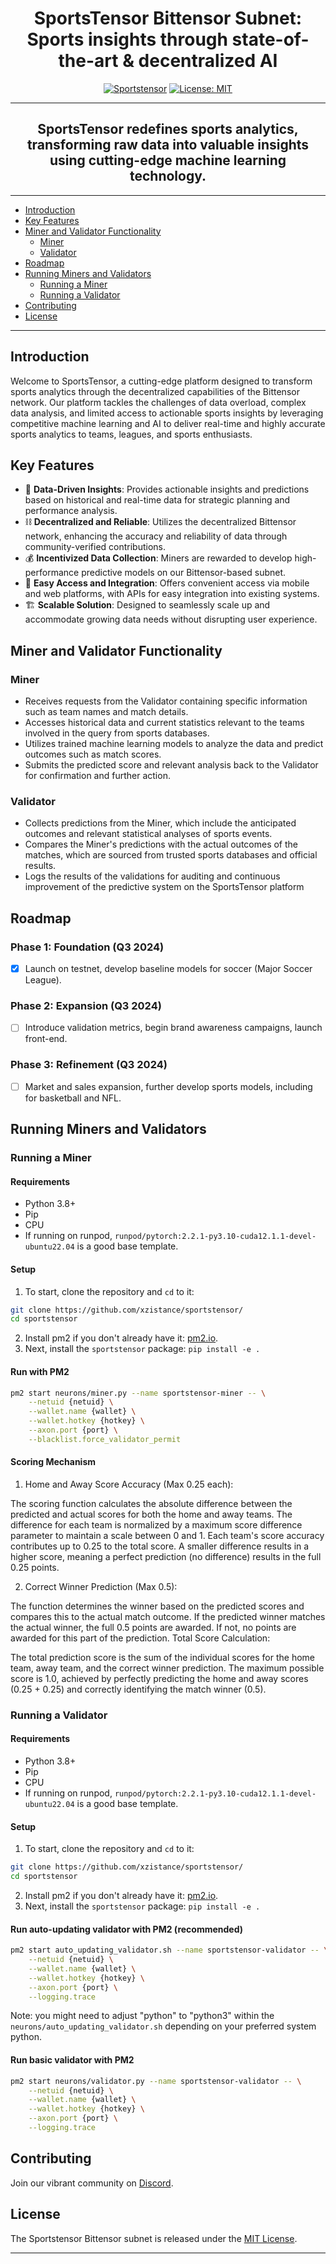 <div align="center">

# SportsTensor Bittensor Subnet: Sports insights through state-of-the-art & decentralized AI <!-- omit in toc -->
[![Sportstensor](/docs/header_bg.jpg)](https://sportstensor.com)
[![License: MIT](https://img.shields.io/badge/License-MIT-yellow.svg)](https://opensource.org/licenses/MIT) 

---

## SportsTensor redefines sports analytics, transforming raw data into valuable insights using cutting-edge machine learning technology.<!-- omit in toc -->
</div>

---
- [Introduction](#introduction)
- [Key Features](#key-features)
- [Miner and Validator Functionality](#miner-and-validator-functionality)
  - [Miner](#miner)
  - [Validator](#validator)
- [Roadmap](#roadmap)
- [Running Miners and Validators](#running-miners-and-validators)
  - [Running a Miner](#running-a-miner)
  - [Running a Validator](#running-a-validator)
- [Contributing](#contributing)
- [License](#license)

---
## Introduction

Welcome to SportsTensor, a cutting-edge platform designed to transform sports analytics through the decentralized capabilities of the Bittensor network. Our platform tackles the challenges of data overload, complex data analysis, and limited access to actionable sports insights by leveraging competitive machine learning and AI to deliver real-time and highly accurate sports analytics to teams, leagues, and sports enthusiasts.


## Key Features

- 💾 **Data-Driven Insights**: Provides actionable insights and predictions based on historical and real-time data for strategic planning and performance analysis.
- ⛓️ **Decentralized and Reliable**: Utilizes the decentralized Bittensor network, enhancing the accuracy and reliability of data through community-verified contributions.
- 💰 **Incentivized Data Collection**: Miners are rewarded to develop high-performance predictive models on our Bittensor-based subnet.
- 🔌 **Easy Access and Integration**: Offers convenient access via mobile and web platforms, with APIs for easy integration into existing systems.
- 🏗️ **Scalable Solution**: Designed to seamlessly scale up and accommodate growing data needs without disrupting user experience.

## Miner and Validator Functionality

### Miner

- Receives requests from the Validator containing specific information such as team names and match details.
- Accesses historical data and current statistics relevant to the teams involved in the query from sports databases.
- Utilizes trained machine learning models to analyze the data and predict outcomes such as match scores.
-  Submits the predicted score and relevant analysis back to the Validator for confirmation and further action.

### Validator

- Collects predictions from the Miner, which include the anticipated outcomes and relevant statistical analyses of sports events.
- Compares the Miner's predictions with the actual outcomes of the matches, which are sourced from trusted sports databases and official results.
- Logs the results of the validations for auditing and continuous improvement of the predictive system on the SportsTensor platform

## Roadmap

### Phase 1: Foundation (Q3 2024)
- [x] Launch on testnet, develop baseline models for soccer (Major Soccer League).

### Phase 2: Expansion (Q3 2024)
- [ ] Introduce validation metrics, begin brand awareness campaigns, launch front-end.

### Phase 3: Refinement (Q3 2024)
- [ ] Market and sales expansion, further develop sports models, including for basketball and NFL.

## Running Miners and Validators
### Running a Miner
#### Requirements
- Python 3.8+
- Pip
- CPU
- If running on runpod, `runpod/pytorch:2.2.1-py3.10-cuda12.1.1-devel-ubuntu22.04` is a good base template.

#### Setup
1. To start, clone the repository and `cd` to it:
```bash
git clone https://github.com/xzistance/sportstensor/
cd sportstensor
```
2. Install pm2 if you don't already have it: [pm2.io](https://pm2.io/docs/runtime/guide/installation/).
3. Next, install the `sportstensor` package: `pip install -e .`

#### Run with PM2
```bash
pm2 start neurons/miner.py --name sportstensor-miner -- \
    --netuid {netuid} \
    --wallet.name {wallet} \
    --wallet.hotkey {hotkey} \
    --axon.port {port} \
    --blacklist.force_validator_permit
```

#### Scoring Mechanism
1. Home and Away Score Accuracy (Max 0.25 each):

The scoring function calculates the absolute difference between the predicted and actual scores for both the home and away teams.
The difference for each team is normalized by a maximum score difference parameter to maintain a scale between 0 and 1.
Each team's score accuracy contributes up to 0.25 to the total score. A smaller difference results in a higher score, meaning a perfect prediction (no difference) results in the full 0.25 points.

2. Correct Winner Prediction (Max 0.5):

The function determines the winner based on the predicted scores and compares this to the actual match outcome.
If the predicted winner matches the actual winner, the full 0.5 points are awarded. If not, no points are awarded for this part of the prediction.
Total Score Calculation:

The total prediction score is the sum of the individual scores for the home team, away team, and the correct winner prediction.
The maximum possible score is 1.0, achieved by perfectly predicting the home and away scores (0.25 + 0.25) and correctly identifying the match winner (0.5).


### Running a Validator
#### Requirements
- Python 3.8+
- Pip
- CPU
- If running on runpod, `runpod/pytorch:2.2.1-py3.10-cuda12.1.1-devel-ubuntu22.04` is a good base template.

#### Setup
1. To start, clone the repository and `cd` to it:
```bash
git clone https://github.com/xzistance/sportstensor/
cd sportstensor
```
2. Install pm2 if you don't already have it: [pm2.io](https://pm2.io/docs/runtime/guide/installation/).
3. Next, install the `sportstensor` package: `pip install -e .`

#### Run auto-updating validator with PM2 (recommended)
```bash
pm2 start auto_updating_validator.sh --name sportstensor-validator -- \
    --netuid {netuid} \
    --wallet.name {wallet} \
    --wallet.hotkey {hotkey} \
    --axon.port {port} \
    --logging.trace
```
Note: you might need to adjust "python" to "python3" within the `neurons/auto_updating_validator.sh` depending on your preferred system python.

#### Run basic validator with PM2
```bash
pm2 start neurons/validator.py --name sportstensor-validator -- \
    --netuid {netuid} \
    --wallet.name {wallet} \
    --wallet.hotkey {hotkey} \
    --axon.port {port} \
    --logging.trace
```

## Contributing

Join our vibrant community on [Discord](https://discord.gg/opentensor).

## License

The Sportstensor Bittensor subnet is released under the [MIT License](./LICENSE).

---

</div>